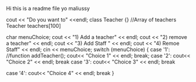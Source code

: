 Hi this is a readme file
yo maliussy

cout << "Do you want to" <<endl;
class Teacher {}
//Array of teachers Teacher teachers[100]


char menuChoice;
cout << "1) Add a teacher" << endl;
cout << "2) remove a teacher" << endl;
cout << "3) Add Staff " << endl;
cout << "4) Remoe Staff" << endl;
cin << menuChoice;
switch (menuChoice)
{
    case '1':
    //function addTeacher();
        cout<< "Choice 1" << endl;
        break;
case '2':
        cout<< "Choice 2" << endl;
        break
case '3':
        cout<< "Choice 3" << endl;
        break

case '4':
        cout<< "Choice 4" << endl;
        break
}